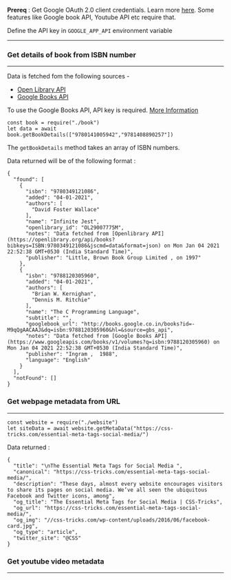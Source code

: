 **Prereq** : Get Google OAuth 2.0 client credentials. Learn more [here](https://developers.google.com/identity/protocols/oauth2). Some features like Google book API, Youtube API etc require that.

Define the API key in `GOOGLE_APP_API` environment variable 

----

### Get details of book from ISBN number 
---
Data is fetched fom the following sources - 
- [Open Library API](https://openlibrary.org/developers/api)  
- [Google Books API](https://developers.google.com/books/docs/v1/getting_started)

To use the Google Books API, API key is required. [More Information](https://developers.google.com/books/docs/v1/using#APIKey)

```{js}
const book = require("./book")
let data = await book.getBookDetails(["9780141005942","9781408890257"])
``` 
The `getBookDetails` method takes an array of ISBN numbers. 


Data returned will be of the following format : 

```
{
  "found": [
    {
      "isbn": "9780349121086",
      "added": "04-01-2021",
      "authors": [
        "David Foster Wallace"
      ],
      "name": "Infinite Jest",
      "openlibrary_id": "OL29007775M",
      "notes": "Data fetched from [Openlibrary API](https://openlibrary.org/api/books?bibkeys=ISBN:9780349121086&jscmd=data&format=json) on Mon Jan 04 2021 22:52:38 GMT+0530 (India Standard Time)",
      "publisher": "Little, Brown Book Group Limited , on 1997"
    },
    {
      "isbn": "9788120305960",
      "added": "04-01-2021",
      "authors": [
        "Brian W. Kernighan",
        "Dennis M. Ritchie"
      ],
      "name": "The C Programming Language",
      "subtitle": "",
      "googlebook_url": "http://books.google.co.in/books?id=-M9qQgAACAAJ&dq=isbn:9788120305960&hl=&source=gbs_api",
      "notes": "Data fetched from [Google Books API](https://www.googleapis.com/books/v1/volumes?q=isbn:9788120305960) on Mon Jan 04 2021 22:52:38 GMT+0530 (India Standard Time)",
      "publisher": "Ingram ,  1988",
      "language": "English"
    }
  ],
  "notFound": []
}
```

### Get webpage metadata from URL
---
```
const website = require("./website")
let siteData = await website.getMetaData("https://css-tricks.com/essential-meta-tags-social-media/")
```
Data returned : 

```
{
  "title": "\nThe Essential Meta Tags for Social Media ",
  "canonical": "https://css-tricks.com/essential-meta-tags-social-media/",
  "description": "These days, almost every website encourages visitors to share its pages on social media. We’ve all seen the ubiquitous Facebook and Twitter icons, among",
  "og_title": "The Essential Meta Tags for Social Media | CSS-Tricks",
  "og_url": "https://css-tricks.com/essential-meta-tags-social-media/",
  "og_img": "//css-tricks.com/wp-content/uploads/2016/06/facebook-card.jpg",
  "og_type": "article",
  "twitter_site": "@CSS"
}
```
### Get youtube video metadata 
---

